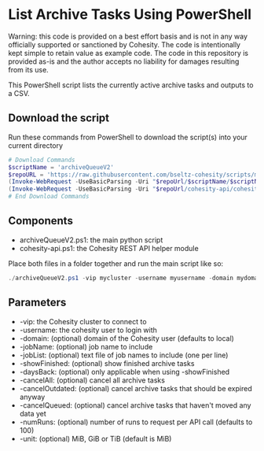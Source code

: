 # List Archive Tasks Using PowerShell

Warning: this code is provided on a best effort basis and is not in any way officially supported or sanctioned by Cohesity. The code is intentionally kept simple to retain value as example code. The code in this repository is provided as-is and the author accepts no liability for damages resulting from its use.

This PowerShell script lists the currently active archive tasks and outputs to a CSV.

## Download the script

Run these commands from PowerShell to download the script(s) into your current directory

```powershell
# Download Commands
$scriptName = 'archiveQueueV2'
$repoURL = 'https://raw.githubusercontent.com/bseltz-cohesity/scripts/master/powershell'
(Invoke-WebRequest -UseBasicParsing -Uri "$repoUrl/$scriptName/$scriptName.ps1").content | Out-File "$scriptName.ps1"; (Get-Content "$scriptName.ps1") | Set-Content "$scriptName.ps1"
(Invoke-WebRequest -UseBasicParsing -Uri "$repoUrl/cohesity-api/cohesity-api.ps1").content | Out-File cohesity-api.ps1; (Get-Content cohesity-api.ps1) | Set-Content cohesity-api.ps1
# End Download Commands
```

## Components

* archiveQueueV2.ps1: the main python script
* cohesity-api.ps1: the Cohesity REST API helper module

Place both files in a folder together and run the main script like so:

```powershell
./archiveQueueV2.ps1 -vip mycluster -username myusername -domain mydomain.net
```

## Parameters

* -vip: the Cohesity cluster to connect to
* -username: the cohesity user to login with
* -domain: (optional) domain of the Cohesity user (defaults to local)
* -jobName: (optional) job name to include
* -jobList: (optional) text file of job names to include (one per line)
* -showFinished: (optional) show finished archive tasks
* -daysBack: (optional) only applicable when using -showFinished
* -cancelAll: (optional) cancel all archive tasks
* -cancelOutdated: (optional) cancel archive tasks that should be expired anyway
* -cancelQueued: (optional) cancel archive tasks that haven't moved any data yet
* -numRuns: (optional) number of runs to request per API call (defaults to 100)
* -unit: (optional) MiB, GiB or TiB (default is MiB)
